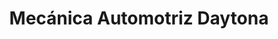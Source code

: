 ---
title: "Mecánica Automotriz Daytona"
url: /cuenca/mecanica-automotriz-daytona/
shop: Autowerkstatt
---